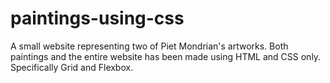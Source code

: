 # paintings-using-css
A small website representing two of Piet Mondrian's artworks. Both paintings and the entire website has been made using HTML and CSS only. Specifically Grid and Flexbox.
